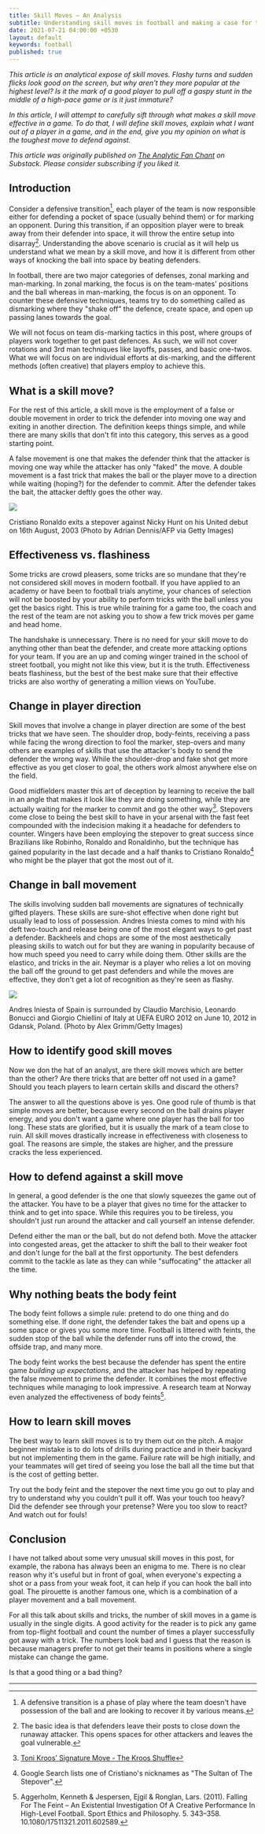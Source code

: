 ```yaml
---
title: Skill Moves — An Analysis
subtitle: Understanding skill moves in football and making a case for the body feint.
date: 2021-07-21 04:00:00 +0530
layout: default
keywords: football
published: true
---
```


_This article is an analytical expose of skill moves. Flashy turns and sudden flicks look good on the screen, but why aren't they more popular at the highest level? Is it the mark of a good player to pull off a gaspy stunt in the middle of a high-pace game or is it just immature?_

_In this article, I will attempt to carefully sift through what makes a skill move effective in a game. To do that, I will define skill moves, explain what I want out of a player in a game, and in the end, give you my opinion on what is the toughest move to defend against._

_This article was originally published on [The Analytic Fan Chant](https://theanalyticfanchant.substack.com/p/skill-moves-an-analysis) on Substack. Please consider subscribing if you liked it._

## Introduction

Consider a defensive transition[^1], each player of the team is now responsible either for defending a pocket of space (usually behind them) or for marking an opponent. During this transition, if an opposition player were to break away from their defender into space, it will throw the entire setup into disarray[^2]. Understanding the above scenario is crucial as it will help us understand what we mean by a skill move, and how it is different from other ways of knocking the ball into space by beating defenders.

In football, there are two major categories of defenses, zonal marking and man-marking. In zonal marking, the focus is on the team-mates' positions and the ball whereas in man-marking, the focus is on an opponent. To counter these defensive techniques, teams try to do something called as dismarking where they "shake off" the defence, create space, and open up passing lanes towards the goal.

We will not focus on team dis-marking tactics in this post, where groups of players work together to get past defences. As such, we will not cover rotations and 3rd man techniques like layoffs, passes, and basic one-twos. What we will focus on are individual efforts at dis-marking, and the different methods (often creative) that players employ to achieve this.

## What is a skill move?

For the rest of this article, a skill move is the employment of a false or double movement in order to trick the defender into moving one way and exiting in another direction. The definition keeps things simple, and while there are many skills that don't fit into this category, this serves as a good starting point.

A false movement is one that makes the defender think that the attacker is moving one way while the attacker has only "faked" the move. A double movement is a fast trick that makes the ball or the player move to a direction while waiting (hoping?) for the defender to commit. After the defender takes the bait, the attacker deftly goes the other way.

[![](http://127.0.0.1:4001/assets/images/articles/skillmoves/cristianodebut.jpeg)](http://127.0.0.1:4001/assets/images/articles/skillmoves/cristianodebut.jpeg)

Cristiano Ronaldo exits a stepover against Nicky Hunt on his United debut on 16th August, 2003 (Photo by Adrian Dennis/AFP via Getty Images)

## Effectiveness vs. flashiness

Some tricks are crowd pleasers, some tricks are so mundane that they're not considered skill moves in modern football. If you have applied to an academy or have been to football trials anytime, your chances of selection will not be boosted by your ability to perform tricks with the ball unless you get the basics right. This is true while training for a game too, the coach and the rest of the team are not asking you to show a few trick moves per game and head home.

The handshake is unnecessary. There is no need for your skill move to do anything other than beat the defender, and create more attacking options for your team. If you are an up and coming winger trained in the school of street football, you might not like this view, but it is the truth. Effectiveness beats flashiness, but the best of the best make sure that their effective tricks are also worthy of generating a million views on YouTube.

## Change in player direction

Skill moves that involve a change in player direction are some of the best tricks that we have seen. The shoulder drop, body-feints, receiving a pass while facing the wrong direction to fool the marker, step-overs and many others are examples of skills that use the attacker's body to send the defender the wrong way. While the shoulder-drop and fake shot get more effective as you get closer to goal, the others work almost anywhere else on the field.

Good midfielders master this art of deception by learning to receive the ball in an angle that makes it look like they are doing something, while they are actually waiting for the marker to commit and go the other way[^3]. Stepovers come close to being the best skill to have in your arsenal with the fast feet compounded with the indecision making it a headache for defenders to counter. Wingers have been employing the stepover to great success since Brazilians like Robinho, Ronaldo and Ronaldinho, but the technique has gained popularity in the last decade and a half thanks to Cristiano Ronaldo[^4] who might be the player that got the most out of it.

## Change in ball movement

The skills involving sudden ball movements are signatures of technically gifted players. These skills are sure-shot effective when done right but usually lead to loss of possession. Andres Iniesta comes to mind with his deft two-touch and release being one of the most elegant ways to get past a defender. Backheels and chops are some of the most aesthetically pleasing skills to watch out for but they are waning in popularity because of how much speed you need to carry while doing them. Other skills are the elastico, and tricks in the air. Neymar is a player who relies a lot on moving the ball off the ground to get past defenders and while the moves are effective, they don't get a lot of recognition as they're seen as flashy.

[![](http://127.0.0.1:4001/assets/images/articles/skillmoves/iniestaeuro.jpeg)](http://127.0.0.1:4001/assets/images/articles/skillmoves/iniestaeuro.jpeg)

Andres Iniesta of Spain is surrounded by Claudio Marchisio, Leonardo Bonucci and Giorgio Chiellini of Italy at UEFA EURO 2012 on June 10, 2012 in Gdansk, Poland. (Photo by Alex Grimm/Getty Images)

## How to identify good skill moves

Now we don the hat of an analyst, are there skill moves which are better than the other? Are there tricks that are better off not used in a game? Should you teach players to learn certain skills and discard the others?

The answer to all the questions above is yes. One good rule of thumb is that simple moves are better, because every second on the ball drains player energy, and you don't want a game where one player has the ball for too long. These stats are glorified, but it is usually the mark of a team close to ruin. All skill moves drastically increase in effectiveness with closeness to goal. The reasons are simple, the stakes are higher, and the pressure cracks the less experienced.

## How to defend against a skill move

In general, a good defender is the one that slowly squeezes the game out of the attacker. You have to be a player that gives no time for the attacker to think and to get into space. While this requires you to be tireless, you shouldn't just run around the attacker and call yourself an intense defender.

Defend either the man or the ball, but do not defend both. Move the attacker into congested areas, get the attacker to shift the ball to their weaker foot and don't lunge for the ball at the first opportunity. The best defenders commit to the tackle as late as they can while "suffocating" the attacker all the time.

## Why nothing beats the body feint

The body feint follows a simple rule: pretend to do one thing and do something else. If done right, the defender takes the bait and opens up a some space or gives you some more time. Football is littered with feints, the sudden stop of the ball while the defender runs off into the crowd, the offside trap, and many more.

The body feint works the best because the defender has spent the entire game _building up expectations_, and the attacker has helped by repeating the false movement to prime the defender. It combines the most effective techniques while managing to look impressive. A research team at Norway even analyzed the effectiveness of body feints[^5].

## How to learn skill moves

The best way to learn skill moves is to try them out on the pitch. A major beginner mistake is to do lots of drills during practice and in their backyard but not implementing them in the game. Failure rate will be high initially, and your teammates will get tired of seeing you lose the ball all the time but that is the cost of getting better.

Try out the body feint and the stepover the next time you go out to play and try to understand why you couldn't pull it off. Was your touch too heavy? Did the defender see through your pretense? Were you too slow to react? And watch out for fouls!

## Conclusion

I have not talked about some very unusual skill moves in this post, for example, the rabona has always been an enigma to me. There is no clear reason why it's useful but in front of goal, when everyone's expecting a shot or a pass from your weak foot, it can help if you can hook the ball into goal. The pirouette is another famous one, which is a combination of a player movement and a ball movement.

For all this talk about skills and tricks, the number of skill moves in a game is usually in the single digits. A good activity for the reader is to pick any game from top-flight football and count the number of times a player successfully got away with a trick. The numbers look bad and I guess that the reason is because managers prefer to not get their teams in positions where a single mistake can change the game.

Is that a good thing or a bad thing?

---

[^1]: A defensive transition is a phase of play where the team doesn't have possession of the ball and are looking to recover it by various means.
[^2]: The basic idea is that defenders leave their posts to close down the runaway attacker. This opens spaces for other attackers and leaves the goal vulnerable.
[^3]: [Toni Kroos’ Signature Move - The Kroos Shuffle](https://www.youtube.com/watch?v=xg98Rn6KKk8)
[^4]: Google Search lists one of Cristiano's nicknames as "The Sultan of The Stepover".
[^5]: Aggerholm, Kenneth & Jespersen, Ejgil & Ronglan, Lars. (2011). Falling For The Feint – An Existential Investigation Of A Creative Performance In High-Level Football. Sport Ethics and Philosophy. 5. 343–358. 10.1080/17511321.2011.602589.
